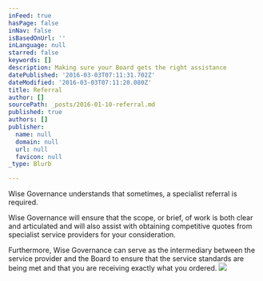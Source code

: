 ```yaml
---
inFeed: true
hasPage: false
inNav: false
isBasedOnUrl: ''
inLanguage: null
starred: false
keywords: []
description: Making sure your Board gets the right assistance
datePublished: '2016-03-03T07:11:31.702Z'
dateModified: '2016-03-03T07:11:20.080Z'
title: Referral
author: []
sourcePath: _posts/2016-01-10-referral.md
published: true
authors: []
publisher:
  name: null
  domain: null
  url: null
  favicon: null
_type: Blurb

---
```

Wise Governance understands that sometimes, a specialist referral is
required. 

Wise Governance will ensure that the scope, or brief, of work is both clear
and articulated and will also assist with obtaining competitive quotes from
specialist service providers for your consideration. 

Furthermore, Wise Governance can serve as the intermediary between the
service provider and the Board to ensure that the service standards are being
met and that you are receiving exactly what you ordered.
![](https://s3-us-west-2.amazonaws.com/the-grid-img/p/2efe03c51b1859a0c9a2e18bf5b8f66943d96a1b.png)